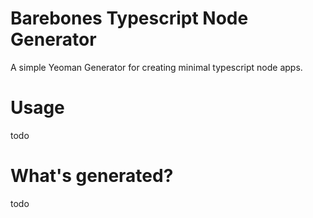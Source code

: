 # Barebones Typescript Node Generator

A simple Yeoman Generator for creating minimal typescript node apps.

# Usage

todo

# What's generated?

todo